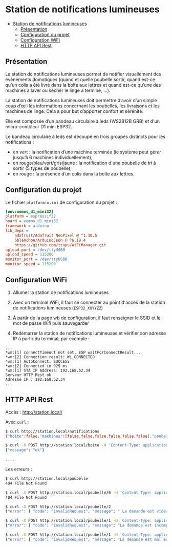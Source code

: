 # Station de notifications lumineuses

- [Station de notifications lumineuses](#station-de-notifications-lumineuses)
  - [Présentation](#présentation)
  - [Configuration du projet](#configuration-du-projet)
  - [Configuration WiFi](#configuration-wifi)
  - [HTTP API Rest](#http-api-rest)

## Présentation

La station de notifications lumineuses permet de notifier visuellement des évènements domotiques (quand et quelle poubelle sortir, quand est-ce qu’un colis a été livré dans la boîte aux lettres et quand est-ce qu’une des machines à laver ou sécher le linge a terminé, ...).

La station de notifications lumineuses doit permettre d’avoir d’un simple coup d’œil les informations concernant les poubelles, les livraisons et les machines de linge. Cela a pour but d’apporter confort et sérénité.

Elle est composée d’un bandeau circulaire à leds (WS2812B GRB) et d'un micro-contôleur D1 mini ESP32.

Le bandeau circulaire à leds est découpé en trois groupes distincts pour les notifications :

- en vert : la notification d’une machine terminée (le système peut gérer jusqu’à 6 machines individuellement),
- en rouge/bleu/vert/gris/jaune : la notification d'une poubelle de tri à sortir (5 types de poubelle),
- en rouge : la présence d’un colis dans la boîte aux lettres.

## Configuration du projet

Le fichier `platformio.ini` de configuration du projet :

```ini
[env:wemos_d1_mini32]
platform = espressif32
board = wemos_d1_mini32
framework = arduino
lib_deps =
    adafruit/Adafruit NeoPixel @ ^1.10.5
    bblanchon/ArduinoJson @ ^6.19.4
    https://github.com/tzapu/WiFiManager.git
upload_port = /dev/ttyUSB0
upload_speed = 115200
monitor_port = /dev/ttyUSB0
monitor_speed = 115200
```

## Configuration WiFi

1. Allumer la station de notifications lumineuses

2. Avec un terminal WiFi, il faut se connecter au point d'accès de la station de notifications lumineuses (`ESP32_XXYYZZ`)

3. À partir de la page wb de configuration, il faut renseigner le SSID et le mot de passe Wifi puis sauvegarder

4. Redémarrer la station de notifications lumineuses et vérifier son adresse IP à partir du terminal, par exemple :

```
...
*wm:[1] connectTimeout not set, ESP waitForConnectResult...
*wm:[2] Connection result: WL_CONNECTED
*wm:[1] AutoConnect: SUCCESS
*wm:[2] Connected in 929 ms
*wm:[1] STA IP Address: 192.168.52.34
Serveur HTTP Rest ok
Adresse IP : 192.168.52.34
...
```

## HTTP API Rest

Accès : http://station.local/

Avec `curl` :

```sh
$ curl http://station.local/notifications
{"boite":false,"machines":[false,false,false,false,false,false],"poubelles":[false,false,false,false,false]}

$ curl -X POST http://station.local/boite -H 'Content-Type: application/json' -d '{"etat":true}'
{"message": "ok"}

....
```

Les erreurs :

```sh
$ curl http://station.local/poubelle
404 File Not Found

$ curl -X POST http://station.local/poubelle/6 -H 'Content-Type: application/json' -d '{"etat":true}'
404 File Not Found

$ curl -X POST http://station.local/poubelle/2
{"error": { "code": "invalidRequest", "message": " La demande est vide ou incorrecte."}}

$ curl -X POST http://station.local/poubelle/1 -H 'Content-Type: application/json' -d '{"state":true}'
{"error": { "code": "invalidRequest", "message": "La demande est incomplète."}}

$ curl -X POST http://station.local/poubelle/1 -H 'Content-Type: application/json' -d '{"etat" true}'
{"error": { "code": "invalidRequest", "message": "La demande est mal exprimée ou incorrecte."}}
```
